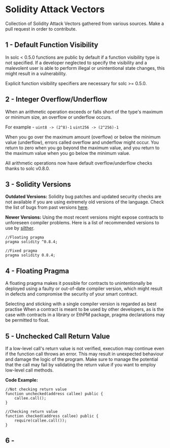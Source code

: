 # Solidity Attack Vectors

Collection of Solidity Attack Vectors gathered from various sources. 
Make a pull request in order to contribute.

## 1 - Default Function Visibility
In solc < 0.5.0 functions are public by default if a function visibility type is not specified. If a developer neglected to specify the visibility and a malevolent user is able to perform illegal or unintentional state changes, this might result in a vulnerability.

Explicit function visibility specifiers are necessary for solc >= 0.5.0.


## 2 - Integer Overflow/Underflow
When an arithmetic operation exceeds or falls short of the type's maximum or minimum size, an overflow or underflow occurs.

For example - `uint8 -> (2^8)-1` `uint256 -> (2^256)-1`

When you go over the maximum amount (overflow) or below the minimum value (underflow), errors called overflow and underflow might occur. You return to zero when you go beyond the maximum value, and you return to the maximum value when you go below the minimum value.

All arithmetic operations now have default overflow/underflow checks thanks to solc v0.8.0.

## 3 - Solidity Versions 
**Outdated Versions:**
Solidity bug patches and updated security checks are not available if you are using extremely old versions of the language.
Check the list of bugs from past versions [here](https://docs.soliditylang.org/en/latest/bugs.html).

**Newer Versions:**
Using the most recent versions might expose contracts to unforeseen compiler problems.
Here is a list of recommended versions to use by [silther](https://github.com/crytic/slither/wiki/Detector-Documentation#recommendation-99).

```solidity
//Floating pragma
pragma solidity ^0.8.4;

//Fixed pragma
pragma solidity 0.8.4;

```

## 4 - Floating Pragma
A floating pragma makes it possible for contracts to unintentionally be deployed using a faulty or out-of-date compiler version, which might result in defects and compromise the security of your smart contract. 

Selecting and sticking with a single compiler version is regarded as best practise
When a contract is meant to be used by other developers, as is the case with contracts in a library or EthPM package, pragma declarations may be permitted to float.

## 5 - Unchecked Call Return Value
If a low-level call's return value is not verified, execution may continue even if the function call throws an error. This may result in unexpected behaviour and damage the logic of the program.
Make sure to manage the potential that the call may fail by validating the return value if you want to employ low-level call methods.

**Code Example:**
```solidity
//Not checking return value
function unchecked(address callee) public {
    callee.call();
}

//Checking return value
function checked(address callee) public {
    require(callee.call());
}

```

## 6 - 
